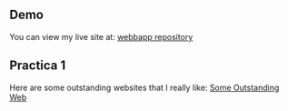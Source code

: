 ## Demo
You can view my live site at: [webbapp repository](https://github.com/mgamezm/webbapp.git)

## Practica 1
Here are some outstanding websites that I really like: [Some Outstanding Web](https://mgamezm.github.io/webbapp/someoustandingweb/index.html)
